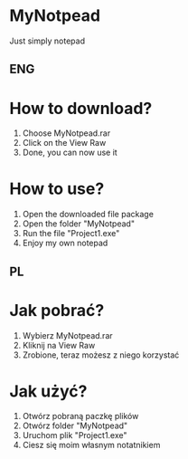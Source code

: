 # MyNotpead
Just simply notepad




ENG
----------------------------------------
# How to download? 
1. Choose MyNotpead.rar
2. Click on the View Raw
3. Done, you can now use it

# How to use? 
1. Open the downloaded file package
2. Open the folder "MyNotpead" 
3. Run the file "Project1.exe"
4. Enjoy my own notepad




PL
----------------------------------------
# Jak pobrać? 
1. Wybierz MyNotpead.rar
2. Kliknij na View Raw
3. Zrobione, teraz możesz z niego korzystać

# Jak użyć? 
1. Otwórz pobraną paczkę plików
2. Otwórz folder "MyNotpead"
3. Uruchom plik "Project1.exe"
4. Ciesz się moim własnym notatnikiem 
